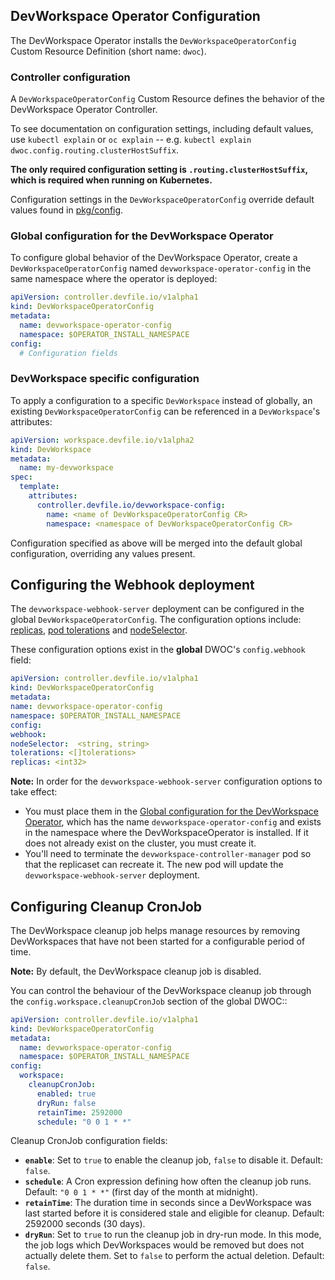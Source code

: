 ## DevWorkspace Operator Configuration

The DevWorkspace Operator installs the `DevWorkspaceOperatorConfig` Custom Resource Definition (short name: `dwoc`).

### Controller configuration

A `DevWorkspaceOperatorConfig` Custom Resource defines the behavior of the DevWorkspace Operator Controller.

To see documentation on configuration settings, including default values, use `kubectl explain` or `oc explain` -- e.g. 
`kubectl explain dwoc.config.routing.clusterHostSuffix`.

**The only required configuration setting is `.routing.clusterHostSuffix`, which is required when running on 
Kubernetes.**

Configuration settings in the `DevWorkspaceOperatorConfig` override default values found in [pkg/config](https://github.com/devfile/devworkspace-operator/tree/main/pkg/config). 

### Global configuration for the DevWorkspace Operator

To configure global behavior of the DevWorkspace Operator, create a `DevWorkspaceOperatorConfig` named 
`devworkspace-operator-config` in the same namespace where the operator is deployed:
```yaml
apiVersion: controller.devfile.io/v1alpha1
kind: DevWorkspaceOperatorConfig
metadata:
  name: devworkspace-operator-config
  namespace: $OPERATOR_INSTALL_NAMESPACE
config:
  # Configuration fields
```

### DevWorkspace specific configuration 

To apply a configuration to a specific `DevWorkspace` instead of globally, an existing `DevWorkspaceOperatorConfig` can
be referenced in a `DevWorkspace`'s attributes:
```yaml
apiVersion: workspace.devfile.io/v1alpha2
kind: DevWorkspace
metadata:
  name: my-devworkspace
spec:
  template:
    attributes:
      controller.devfile.io/devworkspace-config:
        name: <name of DevWorkspaceOperatorConfig CR>
        namespace: <namespace of DevWorkspaceOperatorConfig CR>
```
Configuration specified as above will be merged into the default global configuration, overriding any values present.

## Configuring the Webhook deployment
The `devworkspace-webhook-server` deployment can be configured in the global `DevWorkspaceOperatorConfig`. 
The configuration options include: 
[replicas](https://kubernetes.io/docs/concepts/workloads/controllers/deployment/#replicas),
[pod tolerations](https://kubernetes.io/docs/concepts/scheduling-eviction/taint-and-toleration/) and
[nodeSelector](https://kubernetes.io/docs/concepts/scheduling-eviction/assign-pod-node/#nodeselector).

These configuration options exist in the **global** DWOC's `config.webhook`  field:

```yaml
apiVersion: controller.devfile.io/v1alpha1
kind: DevWorkspaceOperatorConfig
metadata:
name: devworkspace-operator-config
namespace: $OPERATOR_INSTALL_NAMESPACE
config:
webhook:
nodeSelector:  <string, string>
tolerations: <[]tolerations>
replicas: <int32>
```

**Note:** In order for the `devworkspace-webhook-server` configuration options to take effect:

- You must place them in the
[Global configuration for the DevWorkspace Operator](#global-configuration-for-the-devworkspace-operator), which has the
name `devworkspace-operator-config` and exists in the namespace where the DevWorkspaceOperator is installed. If it does
not already exist on the cluster, you must create it.
- You'll need to terminate the `devworkspace-controller-manager` pod so that the replicaset can recreate it. The new pod
will update the `devworkspace-webhook-server` deployment.

## Configuring Cleanup CronJob

The DevWorkspace cleanup job helps manage resources by removing DevWorkspaces that have not been started for a configurable period of time.

**Note:** By default, the DevWorkspace cleanup job is disabled.

You can control the behaviour of the DevWorkspace cleanup job through the `config.workspace.cleanupCronJob` section of the global DWOC::

```yaml
apiVersion: controller.devfile.io/v1alpha1
kind: DevWorkspaceOperatorConfig
metadata:
  name: devworkspace-operator-config
  namespace: $OPERATOR_INSTALL_NAMESPACE
config:
  workspace:
    cleanupCronJob:
      enabled: true
      dryRun: false
      retainTime: 2592000
      schedule: "0 0 1 * *"
```

Cleanup CronJob configuration fields:

- **`enable`**: Set to `true` to enable the cleanup job, `false` to disable it. Default: `false`.
- **`schedule`**: A Cron expression defining how often the cleanup job runs. Default: `"0 0 1 * *"` (first day of the month at midnight).
- **`retainTime`**: The duration time in seconds since a DevWorkspace was last started before it is considered stale and eligible for cleanup. Default: 2592000 seconds (30 days).
- **`dryRun`**: Set to `true` to run the cleanup job in dry-run mode. In this mode, the job logs which DevWorkspaces would be removed but does not actually delete them. Set to `false` to perform the actual deletion. Default: `false`.
